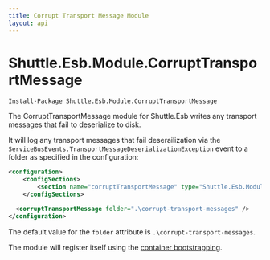 ```yaml
---
title: Corrupt Transport Message Module
layout: api
---
```

# Shuttle.Esb.Module.CorruptTransportMessage

<div class="nuget-badge">
	<p>
		<code>Install-Package Shuttle.Esb.Module.CorruptTransportMessage</code>
	</p>
</div>


The CorruptTransportMessage module for Shuttle.Esb writes any transport messages that fail to deserialize to disk.

It will log any transport messages that fail deserailization via the `ServiceBusEvents.TransportMessageDeserializationException` event to a folder as specified in the configuration:

```xml
<configuration>
	<configSections>
		<section name="corruptTransportMessage" type="Shuttle.Esb.Module.CorruptTransportMessage.CorruptTransportMessageSection, Shuttle.Esb.Module.CorruptTransportMessage"/>
	</configSections>

  <corruptTransportMessage folder=".\corrupt-transport-messages" />
</configuration>
```

The default value for the `folder` attribute is `.\corrupt-transport-messages`.

The module will register itself using the [container bootstrapping](http://shuttle.github.io/shuttle-core/overview-container/#Bootstrapping).
